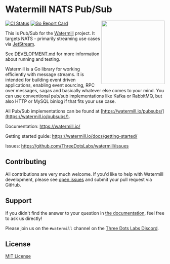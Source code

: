 # Watermill NATS Pub/Sub
<img align="right" width="200" src="https://watermill.io/img/gopher.svg">

[![CI Status](https://github.com/ThreeDotsLabs/watermill-nats/actions/workflows/master.yml/badge.svg)](https://github.com/ThreeDotsLabs/watermill-nats/actions/workflows/master.yml)
[![Go Report Card](https://goreportcard.com/badge/github.com/ThreeDotsLabs/watermill-nats)](https://goreportcard.com/report/github.com/ThreeDotsLabs/watermill-nats)

This is Pub/Sub for the [Watermill](https://watermill.io/) project.
It targets NATS - primarily streaming use cases via [JetStream](https://docs.nats.io/nats-concepts/jetstream).

See [DEVELOPMENT.md](./DEVELOPMENT.md) for more information about running and testing.

Watermill is a Go library for working efficiently with message streams. It is intended
for building event driven applications, enabling event sourcing, RPC over messages,
sagas and basically whatever else comes to your mind. You can use conventional pub/sub
implementations like Kafka or RabbitMQ, but also HTTP or MySQL binlog if that fits your use case.

All Pub/Sub implementations can be found at [https://watermill.io/pubsubs/](https://watermill.io/pubsubs/).

Documentation: https://watermill.io/

Getting started guide: https://watermill.io/docs/getting-started/

Issues: https://github.com/ThreeDotsLabs/watermill/issues

## Contributing

All contributions are very much welcome. If you'd like to help with Watermill development,
please see [open issues](https://github.com/ThreeDotsLabs/watermill/issues?utf8=%E2%9C%93&q=is%3Aissue+is%3Aopen+)
and submit your pull request via GitHub.

## Support

If you didn't find the answer to your question in [the documentation](https://watermill.io/), feel free to ask us directly!

Please join us on the `#watermill` channel on the [Three Dots Labs Discord](https://discord.gg/QV6VFg4YQE).

## License

[MIT License](./LICENSE)
